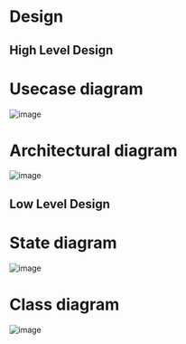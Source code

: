 # Design

## High Level Design 
# Usecase diagram
![image](https://user-images.githubusercontent.com/81503646/114871436-e6962200-9e16-11eb-870c-dbd53395833c.png)

# Architectural diagram
![image](https://user-images.githubusercontent.com/81503646/114872330-d6cb0d80-9e17-11eb-8a39-df356947f41e.png)


## Low Level Design 
# State diagram
![image](https://user-images.githubusercontent.com/81503646/114867366-581fa180-9e12-11eb-8e2b-45dbbdd820b3.png)

# Class diagram
![image](https://user-images.githubusercontent.com/81503646/114860967-463a0080-9e0a-11eb-8003-cd81c969d644.png)
